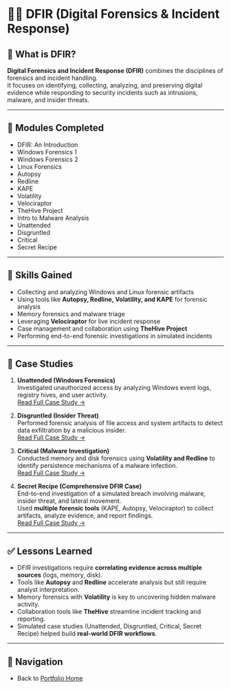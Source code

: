 # 🕵️‍♂️ DFIR (Digital Forensics & Incident Response)

## 📖 What is DFIR?
**Digital Forensics and Incident Response (DFIR)** combines the disciplines of forensics and incident handling.  
It focuses on identifying, collecting, analyzing, and preserving digital evidence while responding to security incidents such as intrusions, malware, and insider threats.  

---

## 📌 Modules Completed
- DFIR: An Introduction  
- Windows Forensics 1  
- Windows Forensics 2  
- Linux Forensics  
- Autopsy  
- Redline  
- KAPE  
- Volatility  
- Velociraptor  
- TheHive Project  
- Intro to Malware Analysis  
- Unattended  
- Disgruntled  
- Critical  
- Secret Recipe  

---

## 🎯 Skills Gained
- Collecting and analyzing Windows and Linux forensic artifacts  
- Using tools like **Autopsy, Redline, Volatility, and KAPE** for forensic analysis  
- Memory forensics and malware triage  
- Leveraging **Velociraptor** for live incident response  
- Case management and collaboration using **TheHive Project**  
- Performing end-to-end forensic investigations in simulated incidents  

---

## 📑 Case Studies
1. **Unattended (Windows Forensics)**  
   Investigated unauthorized access by analyzing Windows event logs, registry hives, and user activity.  
   [Read Full Case Study →](case-study-unattended.md)  

2. **Disgruntled (Insider Threat)**  
   Performed forensic analysis of file access and system artifacts to detect data exfiltration by a malicious insider.  
   [Read Full Case Study →](case-study-disgruntled.md)  

3. **Critical (Malware Investigation)**  
   Conducted memory and disk forensics using **Volatility and Redline** to identify persistence mechanisms of a malware infection.  
   [Read Full Case Study →](case-study-critical.md)  

4. **Secret Recipe (Comprehensive DFIR Case)**  
   End-to-end investigation of a simulated breach involving malware, insider threat, and lateral movement.  
   Used **multiple forensic tools** (KAPE, Autopsy, Velociraptor) to collect artifacts, analyze evidence, and report findings.  
   [Read Full Case Study →](case-study-secret-recipe.md)  

---

## ✅ Lessons Learned
- DFIR investigations require **correlating evidence across multiple sources** (logs, memory, disk).  
- Tools like **Autopsy** and **Redline** accelerate analysis but still require analyst interpretation.  
- Memory forensics with **Volatility** is key to uncovering hidden malware activity.  
- Collaboration tools like **TheHive** streamline incident tracking and reporting.  
- Simulated case studies (Unattended, Disgruntled, Critical, Secret Recipe) helped build **real-world DFIR workflows**.  

---

## 🔗 Navigation
- Back to [Portfolio Home](../../index.md)  
